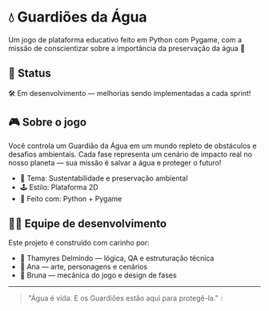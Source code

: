 # 💧 Guardiões da Água

Um jogo de plataforma educativo feito em Python com Pygame, com a missão de conscientizar sobre a importância da preservação da água 🌊

## 🚧 Status

🛠️ Em desenvolvimento — melhorias sendo implementadas a cada sprint!


## 🎮 Sobre o jogo

Você controla um Guardião da Água em um mundo repleto de obstáculos e desafios ambientais. Cada fase representa um cenário de impacto real no nosso planeta — sua missão é salvar a água e proteger o futuro!

- 🌱 Tema: Sustentabilidade e preservação ambiental  
- 🕹️ Estilo: Plataforma 2D  
- 🐍 Feito com: Python + Pygame  

## 👩‍💻 Equipe de desenvolvimento

Este projeto é construído com carinho por:

- 💙 Thamyres Delmindo — lógica, QA e estruturação técnica  
- 💛 Ana — arte, personagens e cenários  
- 💜 Bruna — mecânica do jogo e design de fases  

---

> "Água é vida. E os Guardiões estão aqui para protegê-la." 💧
